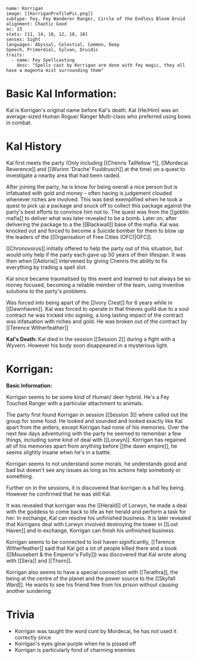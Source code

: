 
```statblock
name: Korrigan
image: [[KorriganProfilePic.png]]
subtype: Fey, Fey Wanderer Ranger, Circle of the Endless Bloom Druid
alignment: Chaotic Good
ac: 13
stats: [11, 14, 10, 12, 18, 10]
senses: Sight
languages: Abyssal, Celestial, Common, Deep Speech, Primordial, Sylvan, Druidic
traits:
  - name: Fey Spellcasting
    desc: "Spells cast by Korrigan are done with fey magic, they all have a magenta mist surrounding them"
```

# Basic Kal Information:
Kal is Korrigan's original name before Kal's death. 
Kal (He/Him) was an average-sized Human Rogue/ Ranger Multi-class who preferred using bows in combat.  

# Kal History
Kal first meets the party (Only including [[Chenris Tallfellow †]], [[Mordecai Reverence]] and [[Wurinn 'Drache' Fuuldrusch]] at the time) on a quest to investigate a nearby area that had been raided.

After joining the party, he is know for being overall a nice person but is infatuated with gold and money - often having is judgement clouded whenever riches are involved. This was best exemplified when he took a quest to pick up a package and snuck off to collect this package against the party's best efforts to convince him not to. The quest was from the [[goblin mafia]] to deliver what was later revealed to be a bomb. Later on, after delivering the package to a the [[Blackwall]] base of the mafia. Kal was knocked out and forced to become a Suicide bomber for them to blow up the leaders of the [[Organisation of Free Cities (OFC)|OFC]]. 

[[Chronovorus]] initially offered to help the party out of this situation, but would only help if the party each gave up 50 years of their lifespan. It was then when [[Aeloria]] intervened by giving Chenris the ability to fix everything by trading a spell slot. 

Kal since became traumatised by this event and learned to not always be so money focused, becoming a reliable member of the team, using inventive solutions to the party's problems. 

Was forced into being apart of the [[Ivory Crest]] for 6 years while in [[Dawnhaven]]. Kal was forced to operate in that thieves guild due to a soul contract he was tricked into signing, a long lasting impact of the contract was infatuation with riches and gold. He was broken out of the contract by [[Terence Witherfeather]] 

**Kal's Death:**
Kal died in the session [[Session 2]] during a fight with a Wyvern. However his body soon disappeared in a mysterious light. 

# Korrigan:
**Basic Information:**

Korrigan seems to be some kind of Human/ deer hybrid. He's a Fey Touched Ranger with a particular attachment to animals.

The party first found Korrigan in session [[Session 3]] where called out the group for some food. He looked and sounded and looked exactly like Kal apart from the antlers, except Korrigan had none of his memories. Over the next few days adventuring with the party he seemed to remember a few things, including some kind of deal with [[Lorwyn]]. Korrigan has regained all of his memories apart from anything before [[the dawn empire]], he seems slightly insane when he's in a battle.

Korrigan seems to not understand some morals, he understands good and bad but doesn't see any issues as long as his actions help somebody or something.

Further on in the sessions, it is discovered that korrigan is a full fey being. However he confirmed that he was still Kal.

It was revealed that korrigan was the [[Herald]] of Lorwyn, he made a deal with the goddess to come back to life as her herald and perform a task for her. In exchange, Kal can resolve his unfinished business. It is later revealed that Korrigans deal with Lorwyn involved destroying the tower in [[Lost Haven]] and in exchange, Korrigan can finish his unfinished business.

Korrigan seems to be connected to lost haven significantly, [[Terence Witherfeather]] said that Kal got a lot of people killed there and a book ([[Mousebert & the Emperor's Folly]]) was discovered that Kal wrote along with [[Sera]] and [[Thorn]].

Korrigan also seems to have a special connection with [[Terathra]], the being at the centre of the planet and the power source to the [[Skyfall Ward]]. He wants to see his friend free from his prison without causing another sundering.

# Trivia
- Korrigan was taught the word cunt by Mordecai, he has not used it correctly since
- Korrigan's eyes glow purple when he is pissed off
- Korrigan is particularly fond of charming enemies  
